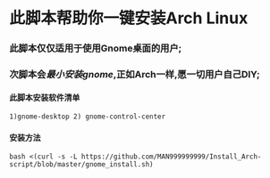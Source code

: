 # 此脚本帮助你一键安装Arch Linux
### 此脚本仅仅适用于使用Gnome桌面的用户;

### 次脚本会***最小安装gnome***,正如Arch一样,愿一切用户自己DIY;

#### 此脚本安装软件清单
```
1)gnome-desktop 2) gnome-control-center 
```

#### 安装方法
```rubs
bash <(curl -s -L https://github.com/MAN999999999/Install_Arch-script/blob/master/gnome_install.sh)
```
